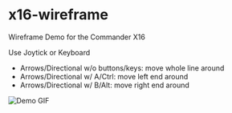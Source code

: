 # x16-wireframe
Wireframe Demo for the Commander X16

Use Joytick or Keyboard

* Arrows/Directional w/o buttons/keys: move whole line around
* Arrows/Directional w/ A/Ctrl: move left end around
* Arrows/Directional w/ B/Alt: move right end around

![Demo GIF](wireframe.gif)
